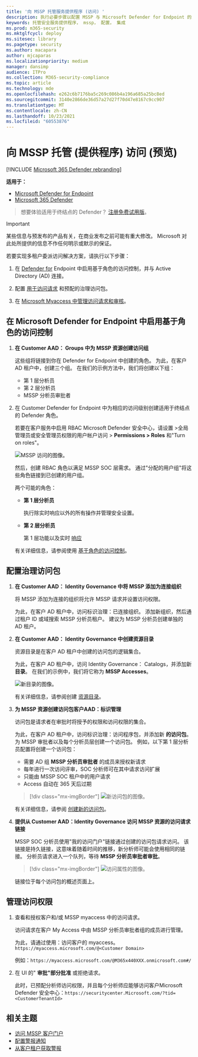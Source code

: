 ```yaml
---
title: '向 MSSP 托管服务提供程序 (访问) '
description: 执行必要步骤以配置 MSSP 与 Microsoft Defender for Endpoint 的集成
keywords: 托管安全服务提供程序， mssp， 配置， 集成
ms.prod: m365-security
ms.mktglfcycl: deploy
ms.sitesec: library
ms.pagetype: security
ms.author: macapara
author: mjcaparas
ms.localizationpriority: medium
manager: dansimp
audience: ITPro
ms.collection: M365-security-compliance
ms.topic: article
ms.technology: mde
ms.openlocfilehash: e262c6b7176ba5c269c086b4a196a685a25bc8ed
ms.sourcegitcommit: 3140e2866de36d57a27d27f70d47e8167c9cc907
ms.translationtype: MT
ms.contentlocale: zh-CN
ms.lasthandoff: 10/23/2021
ms.locfileid: "60553876"
---
```

# <a name="grant-managed-security-service-provider-mssp-access-preview"></a>向 MSSP 托管 (提供程序) 访问 (预览) 

[!INCLUDE [Microsoft 365 Defender rebranding](../../includes/microsoft-defender.md)]

**适用于：**
- [Microsoft Defender for Endpoint](https://go.microsoft.com/fwlink/p/?linkid=2154037)
- [Microsoft 365 Defender](https://go.microsoft.com/fwlink/?linkid=2118804)

> 想要体验适用于终结点的 Defender？ [注册免费试用版](https://signup.microsoft.com/create-account/signup?products=7f379fee-c4f9-4278-b0a1-e4c8c2fcdf7e&ru=https://aka.ms/MDEp2OpenTrial?ocid=docs-mssp-support-abovefoldlink)。

> [!IMPORTANT]
> 某些信息与预发布的产品有关，在商业发布之前可能有重大修改。 Microsoft 对此处所提供的信息不作任何明示或默示的保证。

若要实现多租户委派访问解决方案，请执行以下步骤：

1. 在 [Defender for](rbac.md) Endpoint 中启用基于角色的访问控制，并与 Active Directory (AD) 连接。

2. 配置 [用于访问请求](/azure/active-directory/governance/identity-governance-overview) 和预配的治理访问包。

3. 在 [Microsoft Myaccess 中管理访问请求和审核](/azure/active-directory/governance/entitlement-management-request-approve)。

## <a name="enable-role-based-access-controls-in-microsoft-defender-for-endpoint"></a>在 Microsoft Defender for Endpoint 中启用基于角色的访问控制

1. **在 Customer AAD： Groups 中为 MSSP 资源创建访问组**

    这些组将链接到你在 Defender for Endpoint 中创建的角色。 为此，在客户 AD 租户中，创建三个组。 在我们的示例方法中，我们将创建以下组：

    - 第 1 层分析员
    - 第 2 层分析员
    - MSSP 分析员审批者

2. 在 Customer Defender for Endpoint 中为相应的访问级别创建适用于终结点的 Defender 角色。

    若要在客户服务中启用 RBAC Microsoft Defender 安全中心，请设置 >全局管理员或安全管理员权限的用户帐户访问 > **Permissions > Roles** 和"Turn on roles"。

    ![MSSP 访问的图像。](images/mssp-access.png)

    然后，创建 RBAC 角色以满足 MSSP SOC 层需求。 通过"分配的用户组"将这些角色链接到已创建的用户组。

    两个可能的角色：

    - **第 1 层分析员**

      执行除实时响应以外的所有操作并管理安全设置。

    - **第 2 层分析员**

      第 1 层功能以及实时 [响应](live-response.md)

    有关详细信息，请参阅使用 [基于角色的访问控制](rbac.md)。

## <a name="configure-governance-access-packages"></a>配置治理访问包

1. **在 Customer AAD： Identity Governance 中将 MSSP 添加为连接组织**

    将 MSSP 添加为连接的组织将允许 MSSP 请求并设置访问权限。

    为此，在客户 AD 租户中，访问标识治理：已连接组织。 添加新组织，然后通过租户 ID 或域搜索 MSSP 分析员租户。 建议为 MSSP 分析员创建单独的 AD 租户。

2. **在 Customer AAD： Identity Governance 中创建资源目录**

    资源目录是在客户 AD 租户中创建的访问包的逻辑集合。

    为此，在客户 AD 租户中，访问 Identity Governance： Catalogs，并添加新 **目录**。 在我们的示例中，我们将它称为 **MSSP Accesses**。

    ![新目录的图像。](images/goverance-catalog.png)

    有关详细信息，请参阅创建 [资源目录](/azure/active-directory/governance/entitlement-management-catalog-create)。

3. **为 MSSP 资源创建访问包客户AAD：标识管理**

    访问包是请求者在审批时将授予的权限和访问权限的集合。

    为此，在客户 AD 租户中，访问标识治理：访问程序包，并添加新 **的访问包**。 为 MSSP 审批者以及每个分析员层创建一个访问包。 例如，以下第 1 层分析员配置将创建一个访问包：

    - 需要 AD 组 **MSSP 分析员审批者** 的成员来授权新请求
    - 每年进行一次访问评审，SOC 分析师可在其中请求访问扩展
    - 只能由 MSSP SOC 租户中的用户请求
    - Access 自动在 365 天后过期

    > [!div class="mx-imgBorder"]
    > ![新访问包的图像。](images/new-access-package.png)

    有关详细信息，请参阅 [创建新的访问包](/azure/active-directory/governance/entitlement-management-access-package-create)。

4. **提供从 Customer AAD：Identity Governance 访问 MSSP 资源的访问请求链接**

    MSSP SOC 分析员使用"我的访问门户"链接通过创建的访问包请求访问。 该链接是持久链接，这意味着随着时间的推移，新分析师可能会使用相同的链接。 分析员请求进入一个队列，等待 **MSSP 分析员审批者审批**。

    > [!div class="mx-imgBorder"]
    > ![访问属性的图像。](images/access-properties.png)

    链接位于每个访问包的概述页面上。

## <a name="manage-access"></a>管理访问权限

1. 查看和授权客户和/或 MSSP myaccess 中的访问请求。

    访问请求在客户 My Access 中由 MSSP 分析员审批者组的成员进行管理。

    为此，请通过使用：访问客户的 myaccess。 `https://myaccess.microsoft.com/@<Customer Domain>`

    例如：`https://myaccess.microsoft.com/@M365x440XXX.onmicrosoft.com#/`

2. 在 UI 的" **审批"部分批准** 或拒绝请求。

    此时，已预配分析师访问权限，并且每个分析师应能够访问客户Microsoft Defender 安全中心：`https://securitycenter.Microsoft.com/?tid=<CustomerTenantId>`

## <a name="related-topics"></a>相关主题

- [访问 MSSP 客户门户](access-mssp-portal.md)
- [配置警报通知](configure-mssp-notifications.md)
- [从客户租户获取警报](fetch-alerts-mssp.md)
